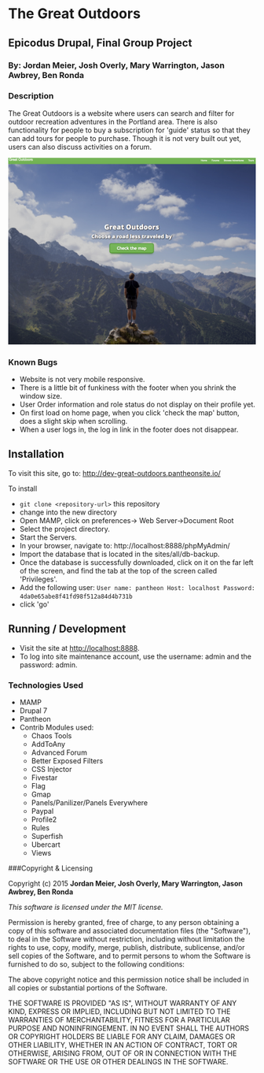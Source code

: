 # The Great Outdoors

## Epicodus Drupal, Final Group Project

### By: Jordan Meier, Josh Overly, Mary Warrington, Jason Awbrey, Ben Ronda

### Description

The Great Outdoors is a website where users can search and filter for outdoor recreation adventures in the Portland area. There is also functionality for people to buy a subscription for 'guide' status so that they can add tours for people to purchase. Though it is not very built out yet, users can also discuss activities on a forum.


![screenshot of the code review site](sites/all/images/screenshot.jpg)

### Known Bugs

* Website is not very mobile responsive.
* There is a little bit of funkiness with the footer when you shrink the window size.
* User Order information and role status do not display on their profile yet.
* On first load on home page, when you click 'check the map' button, does a slight skip when scrolling.
* When a user logs in, the log in link in the footer does not disappear.


## Installation

To visit this site, go to: http://dev-great-outdoors.pantheonsite.io/

To install

* `git clone <repository-url>` this repository
* change into the new directory
* Open MAMP, click on preferences-> Web Server->Document Root
* Select the project directory.
* Start the Servers.
* In your browser, navigate to: http://localhost:8888/phpMyAdmin/
* Import the database that is located in the sites/all/db-backup. 
* Once the database is successfully downloaded, click on it on the far left of the screen, and find the tab at the top of the screen called 'Privileges'.
* Add the following user:
`User name: pantheon
 Host: localhost
 Password: 4da0e65abe8f41fd98f512a84d4b731b
`
* click 'go'

## Running / Development

* Visit the site at [http://localhost:8888](http://localhost:8888).
* To log into site maintenance account, use the username: admin and the password: admin.

### Technologies Used
* MAMP
* Drupal 7
* Pantheon
* Contrib Modules used:
  * Chaos Tools
  * AddToAny
  * Advanced Forum
  * Better Exposed Filters
  * CSS Injector
  * Fivestar
  * Flag
  * Gmap
  * Panels/Panilizer/Panels Everywhere
  * Paypal
  * Profile2
  * Rules
  * Superfish
  * Ubercart
  * Views


###Copyright & Licensing

Copyright (c) 2015 **Jordan Meier, Josh Overly, Mary Warrington, Jason Awbrey, Ben Ronda**

*This software is licensed under the MIT license.*

Permission is hereby granted, free of charge, to any person obtaining a copy
of this software and associated documentation files (the "Software"), to deal
in the Software without restriction, including without limitation the rights
to use, copy, modify, merge, publish, distribute, sublicense, and/or sell
copies of the Software, and to permit persons to whom the Software is
furnished to do so, subject to the following conditions:

The above copyright notice and this permission notice shall be included in
all copies or substantial portions of the Software.

THE SOFTWARE IS PROVIDED "AS IS", WITHOUT WARRANTY OF ANY KIND, EXPRESS OR
IMPLIED, INCLUDING BUT NOT LIMITED TO THE WARRANTIES OF MERCHANTABILITY,
FITNESS FOR A PARTICULAR PURPOSE AND NONINFRINGEMENT. IN NO EVENT SHALL THE
AUTHORS OR COPYRIGHT HOLDERS BE LIABLE FOR ANY CLAIM, DAMAGES OR OTHER
LIABILITY, WHETHER IN AN ACTION OF CONTRACT, TORT OR OTHERWISE, ARISING FROM,
OUT OF OR IN CONNECTION WITH THE SOFTWARE OR THE USE OR OTHER DEALINGS IN
THE SOFTWARE.
